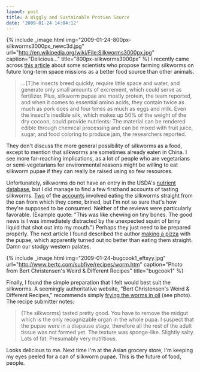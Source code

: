 ```yaml
---
layout: post
title: A Wiggly and Sustainable Protien Source
date: '2009-01-24 14:04:12'
---
```



{% include _image.html img="2009-01-24-800px-silkworms3000px_newc3d.jpg" url="http://en.wikipedia.org/wiki/File:Silkworms3000px.jpg" caption="Delicious..." title="800px-silkworms3000px"  %}
I recently came across [this article](http://sciencenow.sciencemag.org/cgi/content/full/2009/113/2) about some scientists who propose farming silkworms on future long-term space missions as a better food source than other animals.

> ...[T]he insects breed quickly, require little space and water, and generate only small amounts of excrement, which could serve as fertilizer. Plus, silkworm pupae are mostly protein, the team reported, and when it comes to essential amino acids, they contain twice as much as pork does and four times as much as eggs and milk. Even the insect's inedible silk, which makes up 50% of the weight of the dry cocoon, could provide nutrients: The material can be rendered edible through chemical processing and can be mixed with fruit juice, sugar, and food coloring to produce jam, the researchers reported.

They don't discuss the more general possibility of silkworms as a food, except to mention that silkworms are sometimes already eaten in China. I see more far-reaching implications, as a lot of people who are vegetarians or semi-vegetarians for environmental reasons might be willing to eat silkworm pupae if they can really be raised using so few resources.

Unfortunately, silkworms do not have an entry in the USDA's [nutrient database](http://www.nal.usda.gov/fnic/foodcomp/search/), but I did manage to find a few firsthand accounts of tasting silkworms. [Two](http://www.thesneeze.com/mt-archives/000398.php) of the [accounts](http://www.riverfronttimes.com/2008-01-23/restaurants/keep-it-down/) involved eating the silkworms straight from the can from which they come, brined, but I'm not so sure that's how they're supposed to be consumed. Neither of the reviews were particularly favorable. (Example quote: "This was like chewing on tiny bones. The good news is I was immediately distracted by the unexpected squirt of briny liquid that shot out into my mouth.") Perhaps they just need to be prepared properly. The next article I found described the author [making a pizza](http://www.blogjam.com/2007/06/28/silkworm-pupa-pizza/) with the pupae, which apparently turned out no better than eating them straight. Damn our stodgy western palates.

{% include _image.html img="2009-01-24-bugcook1_eftsyy.jpg" url="http://www.bertc.com/subfive/recipes/worm.htm" caption="Photo from Bert Christensen's Weird & Different Recipes" title="bugcook1"  %}

Finally, I found the simple preparation that I felt would best suit the silkworms. A seemingly authoritative website, "Bert Christensen's Weird & Different Recipes," recommends simply [frying the worms in oil](http://www.bertc.com/subfive/recipes/worm.htm) (see photo). The recipe submitter notes:

> (The silkworms) tasted pretty good. You have to remove the midgut which is the only recognizable organ in the whole pupa. I suspect that the pupae were in a diapause stage, therefore all the rest of the adult tissue was not formed yet. The texture was sponge-like. Slightly salty. Lots of fat. Presumably very nutritious.

Looks delicious to me. Next time I'm at the Asian grocery store, I'm keeping my eyes peeled for a can of silkworm pupae. This is the future of food, people.


